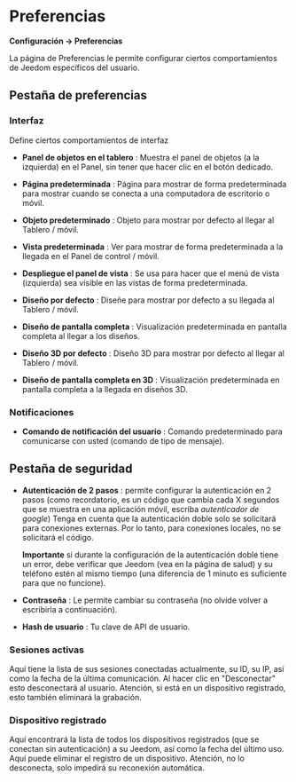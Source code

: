 # Preferencias
**Configuración → Preferencias**

La página de Preferencias le permite configurar ciertos comportamientos de Jeedom específicos del usuario.

## Pestaña de preferencias

### Interfaz

Define ciertos comportamientos de interfaz

- **Panel de objetos en el tablero** : Muestra el panel de objetos (a la izquierda) en el Panel, sin tener que hacer clic en el botón dedicado.
- **Página predeterminada** : Página para mostrar de forma predeterminada para mostrar cuando se conecta a una computadora de escritorio o móvil.
- **Objeto predeterminado** : Objeto para mostrar por defecto al llegar al Tablero / móvil.

- **Vista predeterminada** : Ver para mostrar de forma predeterminada a la llegada en el Panel de control / móvil.
- **Despliegue el panel de vista** : Se usa para hacer que el menú de vista (izquierda) sea visible en las vistas de forma predeterminada.

- **Diseño por defecto** : Diseñe para mostrar por defecto a su llegada al Tablero / móvil.
- **Diseño de pantalla completa** : Visualización predeterminada en pantalla completa al llegar a los diseños.

- **Diseño 3D por defecto** : Diseño 3D para mostrar por defecto al llegar al Tablero / móvil.
- **Diseño de pantalla completa en 3D** : Visualización predeterminada en pantalla completa a la llegada en diseños 3D.

### Notificaciones

- **Comando de notificación del usuario** : Comando predeterminado para comunicarse con usted (comando de tipo de mensaje).

## Pestaña de seguridad

- **Autenticación de 2 pasos** : permite configurar la autenticación en 2 pasos (como recordatorio, es un código que cambia cada X segundos que se muestra en una aplicación móvil, escriba *autenticador de google*) Tenga en cuenta que la autenticación doble solo se solicitará para conexiones externas. Por lo tanto, para conexiones locales, no se solicitará el código.

  **Importante** si durante la configuración de la autenticación doble tiene un error, debe verificar que Jeedom (vea en la página de salud) y su teléfono estén al mismo tiempo (una diferencia de 1 minuto es suficiente para que no funcione).

- **Contraseña** : Le permite cambiar su contraseña (no olvide volver a escribirla a continuación).

- **Hash de usuario** : Tu clave de API de usuario.

### Sesiones activas

Aquí tiene la lista de sus sesiones conectadas actualmente, su ID, su IP, así como la fecha de la última comunicación. Al hacer clic en &quot;Desconectar&quot; esto desconectará al usuario. Atención, si está en un dispositivo registrado, esto también eliminará la grabación.

### Dispositivo registrado

Aquí encontrará la lista de todos los dispositivos registrados (que se conectan sin autenticación) a su Jeedom, así como la fecha del último uso.
Aquí puede eliminar el registro de un dispositivo. Atención, no lo desconecta, solo impedirá su reconexión automática.
